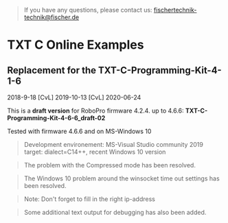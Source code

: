 > If you have any questions, please contact us: fischertechnik-technik@fischer.de

# TXT C Online Examples

## Replacement for the TXT-C-Programming-Kit-4-1-6

2018-9-18 [CvL]
2019-10-13 [CvL]
2020-06-24

This is a **draft version** for RoboPro firmware 4.2.4. up to 4.6.6: 
**TXT-C-Programming-Kit-4-6-6_draft-02**

Tested with firmware 4.6.6 and on MS-Windows 10

> Development environement: MS-Visual Studio community  2019<br/>
  target: dialect=C14++, recent Windows 10 version

> The problem  with the Compressed mode has been resolved.

> The Windows 10 problem around the winsocket time out settings has been resolved.  

> Note: Don't forget to fill in the right ip-address

> Some additional text output for debugging has also been added.

